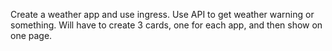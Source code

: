 Create a weather app and use ingress. Use API to get weather warning or something. 
Will have to create 3 cards, one for each app, and then show on one page.
